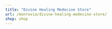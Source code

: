 ```yaml
---
title: "Divine Healing Medecine Store"
url: /monrovia/divine-healing-medecine-store/
shop: shop
---
```

